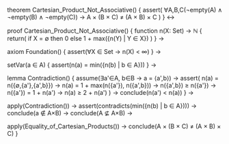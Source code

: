 theorem Cartesian_Product_Not_Associative() {
  assert(
    ∀A,B,C(¬empty(A) ∧ ¬empty(B) ∧ ¬empty(C)) →
    A × (B × C) ≠ (A × B) × C
  )
} ↔

proof Cartesian_Product_Not_Associative() {
  function n(X: Set) → ℕ {
    return(
      if X = ∅ then 0
      else 1 + max({n(Y) | Y ∈ X})
    )
  } →
  
  axiom Foundation() {
    assert(∀X ∈ Set → n(X) < ∞)
  } →
  
  setVar(a ∈ A) {
    assert(n(a) = min({n(b) | b ∈ A}))
  } →
  
  lemma Contradiction() {
    assume(∃a'∈A, b∈B → a = ⟨a',b⟩) →
    assert(
      n(a) = n({∅,{a'},{a',b}}) →
      n(a) = 1 + max(n({a'}), n({a',b})) →
      n({a',b}) ≥ n({a'}) →
      n({a'}) = 1 + n(a') →
      n(a) ≥ 2 + n(a')
    ) →
    conclude(n(a') < n(a))
  } →
  
  apply(Contradiction()) →
  assert(contradicts(min({n(b) | b ∈ A}))) →
  conclude(a ∉ A×B) →
  conclude(A ⊈ A×B) →
  
  apply(Equality_of_Cartesian_Products()) →
  conclude(A × (B × C) ≠ (A × B) × C)
}